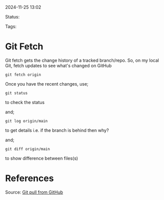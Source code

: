 2024-11-25 13:02

Status:

Tags:

# Git Fetch

Git fetch gets the change history of a tracked branch/repo. So, on my local Git, fetch updates to see what's changed on GitHub

```
git fetch origin
```

Once you have the recent changes, use;
```
git status 
```
 to check the status

and;

```
git log origin/main
```
to get details i.e. if the branch is behind then why?

and;

```
git diff origin/main
```
to show difference between files(s)

# References
Source: [Git pull from GitHub](https://www.w3schools.com/git/git_pull_from_remote.asp?remote=github)
